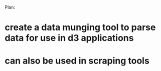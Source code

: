 Plan:

# create a data munging tool to parse data for use in d3 applications
# can also be used in scraping tools
